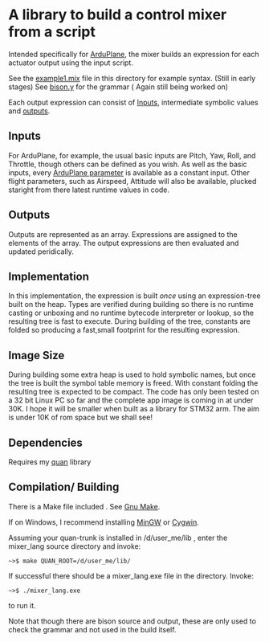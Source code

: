 A library to build a control mixer from a script
================================================

Intended specifically for [ArduPlane](http://plane.ardupilot.com), the mixer builds an expression for each 
actuator output using the input script.

See the [example1.mix](https://github.com/kwikius/mixer_lang/blob/master/example1.mix) file in this directory for example syntax. (Still in early stages)
See [bison.y](https://github.com/kwikius/mixer_lang/blob/master/bison.y) for the grammar ( Again still being worked on)

Each output expression can consist of [Inputs](#Inputs), intermediate symbolic values and [outputs](#Outputs).

Inputs
------

For ArduPlane, for example, the usual basic inputs are Pitch, Yaw, Roll, and Throttle, though others can be defined as you wish.
As well as the basic inputs, every [ArduPlane parameter](http://plane.ardupilot.com/wiki/arduplane-parameters/)
is available as a constant input. Other flight parameters, such as Airspeed, Attitude will also be available, 
plucked staright from there latest runtime values in code.

Outputs
-------

Outputs are represented as an array. Expressions are assigned to the elements of the array.
The output expressions are then evaluated and updated peridically.

Implementation
--------------

In this implementation, the expression is built *once* using an expression-tree built on the heap. 
Types are verified during building so there is no runtime casting or unboxing and no runtime
bytecode interpreter or lookup, so the resulting tree is fast to execute. 
During building of the tree, constants are folded so producing a fast,small footprint for the resulting expression.
  
Image Size
----------

During building some extra heap is used to hold symbolic names, but once the tree is built the symbol table memory is freed.
With constant folding the resulting tree is expected to be compact.
The code has only been tested on a 32 bit Linux PC so far and the complete app image is coming in at under 30K.
I hope it will be smaller when built as a library for STM32 arm. The aim is under 10K of rom space but we shall see!

Dependencies
------------

Requires my [quan](https://github.com/kwikius/quan-trunk.git) library  

Compilation/ Building
---------------------

There is a Make file included . See [Gnu Make](https://www.gnu.org/software/make).

If on Windows, I recommend installing [MinGW](http://www.mingw.org) or [Cygwin](https://www.cygwin.com).

Assuming your quan-trunk is installed in /d/user_me/lib , enter the mixer_lang source directory and invoke:

```
~>$ make QUAN_ROOT=/d/user_me/lib/
```

If successful there should be a mixer_lang.exe file in the directory. Invoke:

```
~>$ ./mixer_lang.exe
```

to run it.

Note that though there are bison source and output, these are only used to check the grammar and not used in the build itself.
